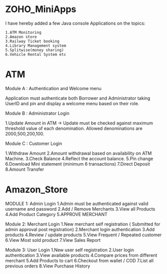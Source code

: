 # ZOHO_MiniApps
  I have hereby added a few Java console Applications on the topics:
 
 
    1.ATM Monitoring
    2.Amazon store
    3.Railway Ticket booking 
    4.Library Management system
    5.Splitwise(money sharing) 
    6.Vehicle Rental System etc

# ATM
Module A : Authentication and Welcome menu 


  Application must authenticate both Borrower and Administrator taking UserID and pin and display a welcome menu based on their role. 

Module B : Administrator Login


  1.Update Amount in ATM -> Update must be checked against maximum threshold value of each denomination. Allowed denominations are 2000,500,200,100.

Module C : Customer Login


  1.Withdraw Amount
  2.Amount withdrawal based on availability on ATM Machine.
  3.Check Balance
  4.Reflect the account balance.
  5.Pin change
  6.Download Mini statement (minimum 6 transactions)
  7.Direct Deposit
  8.Amount Transfer

# Amazon_Store

MODULE 1: Admin Login
1.Admin must be authenticated against valid username and password
2.Add / Remove Merchants
3.View all Products
4.Add Product Category
5.APPROVE MERCHANT

Module 2: Merchant Login
1.New merchant self registration ( Submitted for admin approval post registration)
2.Merchant login authentication
3.Add products
4.Review / update products
5.View Frequent / Repeated customer
6.View Most sold product
7.View Sales Report

Module 3: User Login
1.New user self registration
2.User login authentication
3.View available products
4.Compare prices from different merchant
5.Add Products to cart
6.Checkout from wallet / COD
7.List all previous orders
8.View Purchase History

